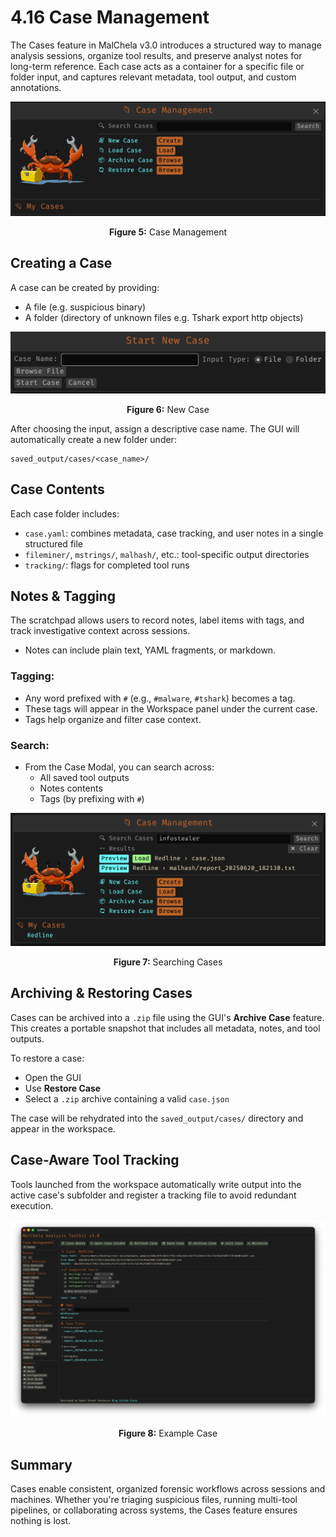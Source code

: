 # 4.16 Case Management

The Cases feature in MalChela v3.0 introduces a structured way to manage analysis sessions, organize tool results, and preserve analyst notes for long-term reference. Each case acts as a container for a specific file or folder input, and captures relevant metadata, tool output, and custom annotations.

![Case Management](./images/case_management.png)

<p align="center"><strong>Figure 5:</strong> Case Management</p>

## Creating a Case

A case can be created by providing:

- A file (e.g. suspicious binary)
- A folder (directory of unknown files e.g. Tshark export http objects)

![New Case](./images/new_case.png)

<p align="center"><strong>Figure 6:</strong> New Case</p>


After choosing the input, assign a descriptive case name. The GUI will automatically create a new folder under:

```
saved_output/cases/<case_name>/
```

## Case Contents

Each case folder includes:

- `case.yaml`: combines metadata, case tracking, and user notes in a single structured file
- `fileminer/`, `mstrings/`, `malhash/`, etc.: tool-specific output directories
- `tracking/`: flags for completed tool runs

## Notes & Tagging

The scratchpad allows users to record notes, label items with tags, and track investigative context across sessions.

- Notes can include plain text, YAML fragments, or markdown.


### Tagging:

- Any word prefixed with `#` (e.g., `#malware`, `#tshark`) becomes a tag.
- These tags will appear in the Workspace panel under the current case.
- Tags help organize and filter case context.

### Search:

- From the Case Modal, you can search across:
  - All saved tool outputs
  - Notes contents
  - Tags (by prefixing with `#`)

![Searching Cases](./images/case_search.png)

<p align="center"><strong>Figure 7:</strong> Searching Cases</p>

## Archiving & Restoring Cases

Cases can be archived into a `.zip` file using the GUI's **Archive Case** feature. This creates a portable snapshot that includes all metadata, notes, and tool outputs.

To restore a case:

- Open the GUI
- Use **Restore Case**
- Select a `.zip` archive containing a valid `case.json`

The case will be rehydrated into the `saved_output/cases/` directory and appear in the workspace.

## Case-Aware Tool Tracking

Tools launched from the workspace automatically write output into the active case's subfolder and register a tracking file to avoid redundant execution.


![Example Case](./images/case_example.png)

<p align="center"><strong>Figure 8:</strong> Example Case</p>

## Summary

Cases enable consistent, organized forensic workflows across sessions and machines. Whether you're triaging suspicious files, running multi-tool pipelines, or collaborating across systems, the Cases feature ensures nothing is lost.